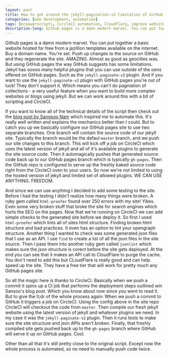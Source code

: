 ```yaml
---
layout: post
title: How to get around the jekyll-pagination-v2 limitation of GitHub pages with CircleCI
categories: [web development, automation]
tags: [mrpowerscripts, CircleCI automation, Cloudflare, improve website speed, website speed tips, Cloudflare caching, jekyll-paginate-v2, jekyll pagniation, github pages pagniation, github pages paginiation v2, github pages, circleci github pages ]
description-long: Github pages is a damn modern marvel. You can put together a basic website hosted for free from a jazillion templates available on the internet. Buy a domain name. You're set. Push up changes to the source on GitHub and they regenerate the site. AMAZING. Almost as good as geocities was. But using GitHub pages the way GitHub suggests has some limitations. Jekyll has soooo many helpful plugins that you can use outside of the oens offered on GitHub pages. Such as the jekyll-paginate-v2 plugin. And if you want to use the jekyll-paginate-v2 plugin with GitHub pages you're out of luck! They don't support it. Which means you can't do pagniation of collections - a very useful feature when you want to build more complex websites or blogs using jekyll. But we can work around this with a bit of scripting and CircleCI.
---
```


Github pages is a damn modern marvel. You can put together a basic website hosted for free from a jazillion templates available on the internet. Buy a domain name. You're set. Push up changes to the source on GitHub and they regenerate the site. AMAZING. Almost as good as geocities was. But using GitHub pages the way GitHub suggests has some limitations. Jekyll has soooo many helpful plugins that you can use outside of the oens offered on GitHub pages. Such as the `jekyll-paginate-v2` plugin. And if you want to use the `jekyll-paginate-v2` plugin with GitHub pages you're out of luck! They don't support it. Which means you can't do pagniation of collections - a very useful feature when you want to build more complex websites or blogs using jekyll. But we can work around this with a bit of scripting and CircleCI.

If you want to know all of the technical details of the script then check out the [blog post by Sangsoo Nam](http://sangsoonam.github.io/2019/02/08/using-git-worktree-to-deploy-github-pages.html) which inspired me to automate this. It's really well written and explains the mechanics better than I could. But to catch you up we basically configure our GitHub pages site to use two separate branches. One branch will contain the source code of our jekyll site. Typically the branch would be the defaul `master` branch, and we push our site changes to this branch. This will kick off a job on CircleCI which uses the latest version of jekyll and all of it's available plugins to generate the site source code. Then it automagically pushes that generated source code back up to our GitHub pages branch which is typically `gh-pages`. Then the GitHub repo is configured to serve up the freshly baked source code right from the CircleCI oven to your users. So now we're not limited to using the hosted version of jekyll and limited set of allowed plugins. WE CAN USE ANYTHING. FREEDOM.

<script src="https://gist-it.appspot.com/http://github.com/MrPowerScripts/MrPowerScripts.com/blob/master/.circleci/config.yml"></script>

And since we can use anything I decided to add some testing to the site. Before I had the testing I didn't realize how many things were broken. A ruby gem called `html-proofer` found over 250 errors with my site! Yikes. Even some very broken stuff that broke the site for search engines which hurts the SEO on the pages. Now that we're running on CircleCI we can add simple checks to the generated site before we deploy it. So first I used `html-proofer` which lints all of sites html structure. Finding broken html structure and bad practices. It even has an option to lint your opengraph structure. Another thing I wanted to check was some generated json files that I use as an API. I use `find` to create a list of all the json files in the site source. Then I pass them into another ruby gem called `jsonlint` which makes sure the json structure is corect before the site gets deployed. At the end you can see that it makes an API call to CloudFlare to purge the cache. You don't need to add this but CLoudFlare is really good and can help speed up the site. They have a free tier that will work for pretty much any GitHub pages site.

So all the magic here is thanks to CircleCI. Basically when we push a commit it spins up a CI job that performs the deployment steps outlined win Sansoo's blog post. Which you know about now since you went to read it. But to give the tl;dr of the whole process again: When we push a commit to GitHub it triggers a job on CircleCI. Using the config above in the site repo CircleCI will checkout the code from `master`. Then compile our fresh jekyll website using the latest version of jekyll and whatever plugins we need. In my case it was the `jekyll-paginate-v2` plugin. Then it runs tests to make sure the site structure and json APIs aren't broken. Finally, that freshly compiled site gets pushed back up to the `gh-pages` branch where GitHub will serve it up on GitHub pages. Cool.

Other than all that it's still pretty close to the original script. Except now the whole process is automated, so no need to manually push code twice.
